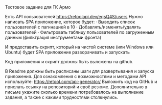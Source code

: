 Тестовое задание для ГК Армо

Есть API пользователей https://retoolapi.dev/eqsQ4S/users
Нужно написать SPA приложение, которое будет:
·         Выводить список пользователей с пагинацией в 10
·         Добавлять/изменять/удалять пользователей
·         Фильтровать таблицу пользователей по загруженным данным (фильтрация инструментами фронта)

И предоставить скрипт, который на чистой системе (или Windows или Ubuntu) будет SPA приложение разворачивать и запускать

Код приложения и скрипт должны быть выложены на github.

В Readme должны быть расписаны шаги для развертывания и запуска приложения.
Для ознакомления с возможностями и методами API используйте: https://retool.com/api-generator/
Выложить код на GitHub и прислать ссылку на репозиторий и своё резюме.
Дополнительно в письме укажите сколько времени потребовалось на выполнение задания, а также с какими трудностями столкнулись.